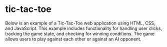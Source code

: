 # tic-tac-toe
Below is an example of a Tic-Tac-Toe web application using HTML, CSS, and JavaScript. This example includes functionality for handling user clicks, tracking the game state, and checking for winning conditions. The game allows users to play against each other or against an AI opponent.
